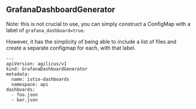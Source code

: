 ## GrafanaDashboardGenerator

Note: this is not crucial to use, you can simply construct
a ConfigMap with a label of `grafana_dashboard=true`.

However, it has the simplicity of being able to include a list
of files and create a separate configmap for each, with that
label.

```
---
apiVersion: agilicus/v1
kind: GrafanaDashboardGenerator
metadata:
  name: istio-dashboards
  namespace: api
dashboards:
  - foo.json
  - bar.json
```
